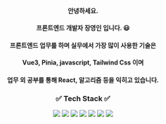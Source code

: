 <div align="center">
  
#### 안녕하세요.
#### 프론트엔드 개발자 장영인 입니다. :smiley:
#### 프론트엔드 업무를 하며 실무에서 가장 많이 사용한 기술은
#### Vue3, Pinia, javascript, Tailwind Css 이며
#### 업무 외 공부를 통해 React, 알고리즘 등을 익히고 있습니다.

### :white_check_mark: Tech Stack :white_check_mark:

<img src="https://img.shields.io/badge/HTML5-E34F26?style=flat&logo=HTML5&logoColor=white"/> <img src="https://img.shields.io/badge/CSS3-1572B6?style=flat&logo=CSS3&logoColor=white"/> <img src="https://img.shields.io/badge/JavaScript-F7DF1E?style=flat&logo=JavaScript&logoColor=white"/> <img src="https://img.shields.io/badge/Vue.js-4FC08D?style=flat&logo=Vue.js&logoColor=white"/> <img src="https://img.shields.io/badge/React-61DAFB?style=flat&logo=React&logoColor=white"/> <img src="https://img.shields.io/badge/Amazon AWS-232F3E?style=flat&logo=Amazon AWS&logoColor=white"/> <img src="https://img.shields.io/badge/Amazon S3-569A31?style=flat&logo=Amazon S3&logoColor=white"/>
</div>


